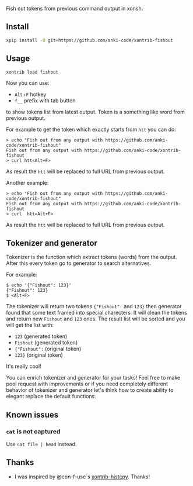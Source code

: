 Fish out tokens from previous command output in xonsh.

## Install
```bash
xpip install -U git+https://github.com/anki-code/xontrib-fishout
```

## Usage
```
xontrib load fishout
```
Now you can use:
* `Alt`+`F` hotkey
* `f__` prefix with tab button 

to show tokens list from latest output. Token is a something like word from previous output. 

For example to get the token which exactly starts from `htt` you can do: 
```
> echo "Fish out from any output with https://github.com/anki-code/xontrib-fishout"
Fish out from any output with https://github.com/anki-code/xontrib-fishout
> curl htt<Alt+F>
```
As result the `htt` will be replaced to full URL from previous output. 

Another example:
```
> echo "Fish out from any output with https://github.com/anki-code/xontrib-fishout"
Fish out from any output with https://github.com/anki-code/xontrib-fishout
> curl  htt<Alt+F>
```
As result the `htt` will be replaced to full URL from previous output. 

## Tokenizer and generator
Tokenizer is the function which extract tokens (words) from the output. After this every token go to generator to search alternatives.

For example:
```
$ echo '{"Fishout": 123}'
{"Fishout": 123}
$ <Alt+F>
```
The tokenizer will return two tokens `{"Fishout":` and `123}` then generator found that some text framed 
into special charecters. It will clean the tokens and return new `Fishout` and `123` ones. The result list will be sorted 
and you will get the list with:
* `123` (generated token)
* `Fishout` (generated token)
* `{"Fishout":` (original token)
* `123}` (original token)

It's really cool! 

You can enrich tokenizer and generator for your tasks! Feel free to make pool request with improvements or if you need 
completely different behavior of tokenizer and generator let's think how to create ability to elegant replace the default functions.  

## Known issues
### `cat` is not captured
Use `cat file | head` instead.

## Thanks
* I was inspired by @con-f-use`s [xontrib-histcpy](https://github.com/con-f-use/xontrib-histcpy). Thanks!
